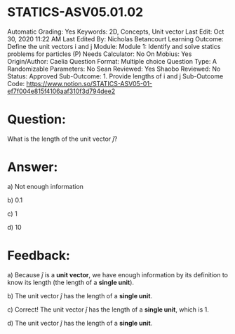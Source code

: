 # STATICS-ASV05.01.02

Automatic Grading: Yes
Keywords: 2D, Concepts, Unit vector
Last Edit: Oct 30, 2020 11:22 AM
Last Edited By: Nicholas Betancourt
Learning Outcome: Define the unit vectors i and j
Module: Module 1: Identify and solve statics problems for particles (P)
Needs Calculator: No
On Mobius: Yes
Origin/Author: Caelia
Question Format: Multiple choice
Question Type: A
Randomizable Parameters: No
Sean Reviewed: Yes
Shaobo Reviewed: No
Status: Approved
Sub-Outcome: 1. Provide lengths of i and j
Sub-Outcome Code: https://www.notion.so/STATICS-ASV05-01-ef7f004e815f4106aaf310f3d794dee2

# Question:

What is the length of the unit vector $\hat{j}$?

# Answer:

a) Not enough information

b) 0.1

c) 1

d) 10

# Feedback:

a) Because $\hat{j}$ is a **unit vector**, we have enough information by its definition to know its length (the length of a **single unit**). 

b) The unit vector $\hat{j}$ has the length of a **single unit**. 

c) Correct! The unit vector $\hat{j}$ has the length of a **single unit**, which is 1.

d) The unit vector $\hat{j}$ has the length of a **single unit**.